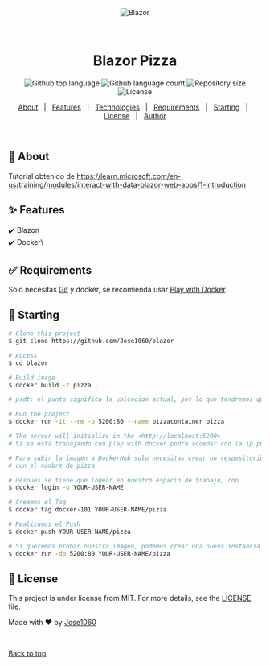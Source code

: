 <div align="center" id="top"> 
  <img src="https://thumbs.gfycat.com/WeightyDopeyCats-size_restricted.gif" alt="Blazor"/>

&#xa0;

  <!-- <a href="https://blazor.netlify.app">Demo</a> -->
</div>

<h1 align="center">Blazor Pizza</h1>

<p align="center">
  <img alt="Github top language" src="https://img.shields.io/github/languages/top/Jose1060/blazor?color=56BEB8">

  <img alt="Github language count" src="https://img.shields.io/github/languages/count/Jose1060/blazor?color=56BEB8">

  <img alt="Repository size" src="https://img.shields.io/github/repo-size/Jose1060/blazor?color=56BEB8">

  <img alt="License" src="https://img.shields.io/github/license/{Jose1060/blazor?color=56BEB8">

  <!-- <img alt="Github issues" src="https://img.shields.io/github/issues/{{YOUR_GITHUB_USERNAME}}/blazor?color=56BEB8" /> -->

  <!-- <img alt="Github forks" src="https://img.shields.io/github/forks/{{YOUR_GITHUB_USERNAME}}/blazor?color=56BEB8" /> -->

  <!-- <img alt="Github stars" src="https://img.shields.io/github/stars/{{YOUR_GITHUB_USERNAME}}/blazor?color=56BEB8" /> -->
</p>

<!-- Status -->

<!-- <h4 align="center">
	🚧  Blazor 🚀 Under construction...  🚧
</h4>

<hr> -->

<p align="center">
  <a href="#dart-about">About</a> &#xa0; | &#xa0; 
  <a href="#sparkles-features">Features</a> &#xa0; | &#xa0;
  <a href="#rocket-technologies">Technologies</a> &#xa0; | &#xa0;
  <a href="#white_check_mark-requirements">Requirements</a> &#xa0; | &#xa0;
  <a href="#checkered_flag-starting">Starting</a> &#xa0; | &#xa0;
  <a href="#memo-license">License</a> &#xa0; | &#xa0;
  <a href="https://github.com/{{YOUR_GITHUB_USERNAME}}" target="_blank">Author</a>
</p>

<br>

## :dart: About

Tutorial obtenido de https://learn.microsoft.com/en-us/training/modules/interact-with-data-blazor-web-apps/1-introduction

## :sparkles: Features

:heavy_check_mark: Blazon\
:heavy_check_mark: Docker\

## :white_check_mark: Requirements

Solo necesitas [Git](https://git-scm.com) y docker, se recomienda usar [Play with Docker](https://labs.play-with-docker.com/).

## :checkered_flag: Starting

```bash
# Clone this project
$ git clone https://github.com/Jose1060/blazor

# Access
$ cd blazor

# Build image
$ docker build -t pizza .

# psdt: el punto significa la ubicacion actual, por lo que tendremos que estar en la misma carpeta que se encuentra el dockerfile en la consola :v

# Run the project
$ docker run -it --rm -p 5200:80 --name pizzacontainer pizza

# The server will initialize in the <http://localhost:5200>
# Si se esta trabajando con play with docker podra acceder con la ip publica que nos ofrece este

# Para subir la imagen a DockerHub solo necesitas crear un respositorio nuevo, en este caso se creara
# con el nombre de pizza.

# Despues se tiene que logear en nuestro espacio de trabajo, con
$ docker login -u YOUR-USER-NAME

# Creamos el Tag
$ docker tag docker-101 YOUR-USER-NAME/pizza

# Realizamos el Push
$ docker push YOUR-USER-NAME/pizza

# Si queremos probar nuestra imagen, podemos crear una nueva instancia y utilizar el comando
$ docker run -dp 5200:80 YOUR-USER-NAME/pizza

```

## :memo: License

This project is under license from MIT. For more details, see the [LICENSE](LICENSE.md) file.

Made with :heart: by <a href="https://github.com/Jose1060" target="_blank">Jose1060</a>

&#xa0;

<a href="#top">Back to top</a>
